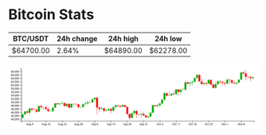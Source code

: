 # Bitcoin Stats

BTC/USDT|24h change|24h high|24h low|
|---|---|---|---|
|$64700.00|2.64%|$64890.00|$62278.00|

<img src="./chart.svg">
